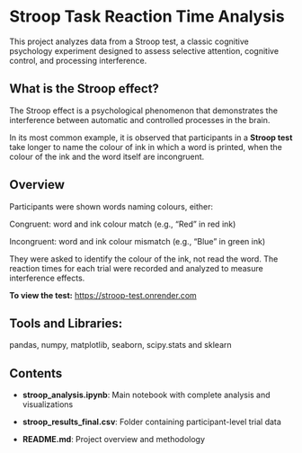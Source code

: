 # Stroop Task Reaction Time Analysis
This project analyzes data from a Stroop test, a classic cognitive psychology experiment designed to assess selective attention, cognitive control, and processing interference.

## What is the Stroop effect?
The Stroop effect is a psychological phenomenon that demonstrates the interference between automatic and controlled processes in the brain.

In its most common example, it is observed that participants in a **Stroop test** take longer to name the colour of ink in which a word is printed, when the colour of the ink and the word itself are incongruent.

## Overview
Participants were shown words naming colours, either:

Congruent: word and ink colour match (e.g., “Red” in red ink)

Incongruent: word and ink colour mismatch (e.g., “Blue” in green ink)

They were asked to identify the colour of the ink, not read the word. The reaction times for each trial were recorded and analyzed to measure interference effects.

**To view the test:** https://stroop-test.onrender.com

## Tools and Libraries:
pandas, numpy, matplotlib, seaborn, scipy.stats and sklearn

## Contents
* **stroop_analysis.ipynb**: Main notebook with complete analysis and visualizations

* **stroop_results_final.csv**: Folder containing participant-level trial data

* **README.md**: Project overview and methodology

